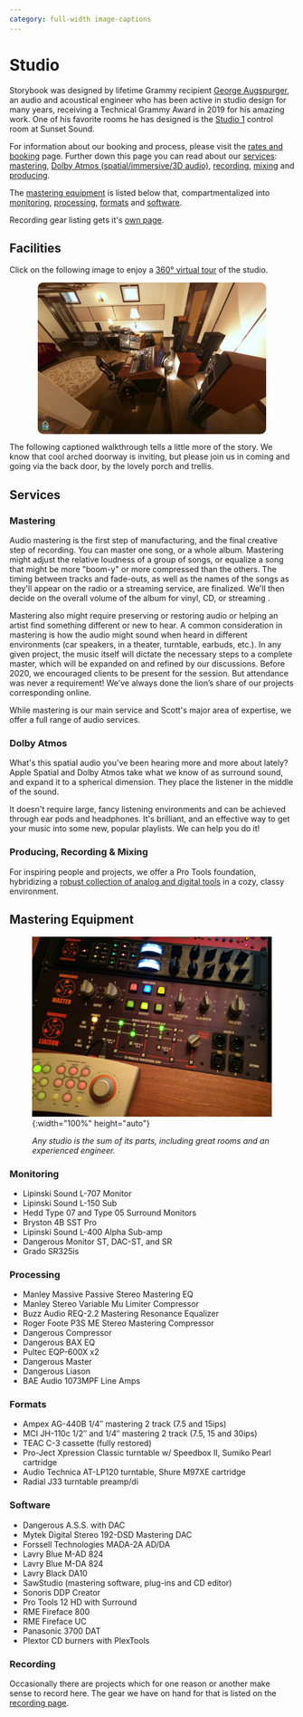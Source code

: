 ```yaml
---
category: full-width image-captions
---
```

# Studio

<script src="gallery.js" type=module></script>
<link rel="stylesheet" href="styles/gallery.css">

Storybook was designed by lifetime Grammy recipient <a href="http://www.aes.org/events/141/presenters/?ID=5280" target="_blank">George Augspurger</a>, an audio and acoustical engineer who has been active in studio design for many years, receiving a Technical Grammy Award in 2019 for his amazing work. One of his favorite rooms he has designed is the <a href="http://www.sunsetsound.com/studios/" target="_blank">Studio 1</a> control room at Sunset Sound.

For information about our booking and process, please visit the <a href="booking.html">rates and booking</a> page. Further down this page you can read about our [services](#services): [mastering](#mastering), [Dolby Atmos (spatial/immersive/3D audio)](#dolby-atmos), [recording](#recording), [mixing](#mixing) and [producing](#producing).

The [mastering equipment](#equipment) is listed below that, compartmentalized into [monitoring](#monitoring), [processing](#processing), [formats](#formats) and [software](#software).

Recording gear listing gets it's [own page](/recording.html).

## Facilities

Click on the following image to enjoy a [360&deg; virtual tour](/360tour) of the studio.

<a href=360tour style="width: 100%"><img src="images/360TourScreen.png" style="max-width: 80%; height: auto; display: block; border-radius: 10px; margin: 1em auto;"/></a>

The following captioned walkthrough tells a little more of the story. We know that cool arched doorway is inviting, but please join us in coming and going via the back door, by the lovely porch and trellis.

<script>const galleries = {"": {{ site.data.facilities | jsonify }}};</script>
<style>
  .facilities figure {
    border: 1px solid #999;
    padding: 1em 0.4em;
  }
  .facilities .gallery-image {
    display: flex;
    align-items: center;
    justify-content: center;
    text-align: center;
    background-size: cover;
    background-repeat: no-repeat;
    margin: 0.6em auto;
  }
  body.image-captions #gallerydlg figure {
    flex-direction: column;
  }
  body.image-captions #gallerydlg .gallery-image {
    width: 100%;
    height: 50vh;
    min-width: 90vw;
  }
</style>
<div class="facilities" id=gallery></div>

## Services

### Mastering

Audio mastering is the first step of manufacturing, and the final creative step of recording. You can master one song, or a whole album. Mastering might adjust the relative loudness of a group of songs, or equalize a song that might be more "boom-y" or more compressed than the others. The timing between tracks and  fade-outs, as well as the names of the songs as they'll appear on the radio or a streaming service, are finalized. We'll then decide on the overall volume of the album for vinyl, CD, or streaming .

Mastering also might require preserving or restoring audio or helping an artist find something different or new to hear. A common consideration in mastering is how the audio might sound when  heard in different environments (car speakers, in a theater, turntable, earbuds, etc.). In any given project, the music itself will dictate the necessary  steps to a complete master, which will be expanded on and refined by our  discussions. Before 2020, we encouraged clients to be present for the session. But attendance was never a requirement! We’ve always done the lion’s share  of our projects corresponding online.

While mastering is our main service and Scott's major area of expertise,
we offer a full range of audio services.

### Dolby Atmos

<p>What's this spatial audio you've been hearing more and more about lately? Apple Spatial and Dolby Atmos take what we know of as surround sound, and expand it to a spherical dimension. They place the listener in the middle of the sound.</p>
<p>It doesn't require large, fancy listening environments and can be achieved through ear pods and headphones. It's brilliant, and an effective way to get your music into some new, popular playlists. We can help you do it!</p>

### Producing, Recording & Mixing

For inspiring people and projects, we offer a Pro Tools foundation, hybridizing a <a href="recording.html">robust collection of analog and digital tools</a> in a cozy, classy environment.


## Mastering Equipment

<figure markdown=1>

  ![Main Console Detail](images/studio/gear/MainConsole.jpg){:width="100%" height="auto"}

  <figcaption style="font-style:italic;margin-top:0.5em;">Any studio is the sum of its parts, including great rooms and an experienced engineer.</figcaption>

</figure>

<div markdown=1 class=narrow>

### Monitoring

- Lipinski Sound L-707 Monitor
- Lipinski Sound L-150 Sub
- Hedd Type 07 and Type 05 Surround Monitors
- Bryston 4B SST Pro
- Lipinski Sound L-400 Alpha Sub-amp
- Dangerous Monitor ST, DAC-ST, and SR
- Grado SR325is

### Processing

- Manley Massive Passive Stereo Mastering EQ
- Manley Stereo Variable Mu Limiter Compressor
- Buzz Audio REQ-2.2 Mastering Resonance Equalizer
- Roger Foote P3S ME Stereo Mastering Compressor
- Dangerous Compressor
- Dangerous BAX EQ
- Pultec EQP-600X x2
- Dangerous Master
- Dangerous Liason
- BAE Audio 1073MPF Line Amps

### Formats

- Ampex AG-440B 1/4″ mastering 2 track (7.5 and 15ips)
- MCI JH-110c 1/2″ and 1/4″ mastering 2 track (7.5, 15 and 30ips)
- TEAC C-3 cassette (fully restored)
- Pro-Ject Xpression Classic turntable w/ Speedbox II, Sumiko Pearl cartridge
- Audio Technica AT-LP120 turntable, Shure M97XE cartridge
- Radial J33 turntable preamp/di

### Software

- Dangerous A.S.S. with DAC
- Mytek Digital Stereo 192-DSD Mastering DAC
- Forssell Technologies MADA-2A AD/DA
- Lavry Blue M-AD 824
- Lavry Blue M-DA 824
- Lavry Black DA10
- SawStudio (mastering software, plug-ins and CD editor)
- Sonoris DDP Creator
- Pro Tools 12 HD with Surround
- RME Fireface 800
- RME Fireface UC
- Panasonic 3700 DAT
- Plextor CD burners with PlexTools

### Recording

Occasionally there are projects which for one reason or another make sense to record here. The gear we have on hand for that is listed on the [recording page](recording.html).

</div>
